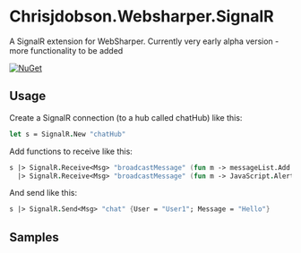 Chrisjdobson.Websharper.SignalR
===============================

A SignalR extension for WebSharper.  Currently very early alpha version - more functionality to be added

[![NuGet](http://img.shields.io/badge/NuGet-0.1.0-orange.svg?style=flat)](http://www.nuget.org/packages/chrisjdobson.WebSharper.SignalR/)

## Usage ##

Create a SignalR connection (to a hub called chatHub) like this:

``` fsharp
let s = SignalR.New "chatHub"
```

Add functions to receive like this:

``` fsharp
s |> SignalR.Receive<Msg> "broadcastMessage" (fun m -> messageList.Add m)
  |> SignalR.Receive<Msg> "broadcastMessage" (fun m -> JavaScript.Alert "Message Received")
```

And send like this:

``` fsharp
s |> SignalR.Send<Msg> "chat" {User = "User1"; Message = "Hello"}
```

## Samples ##

